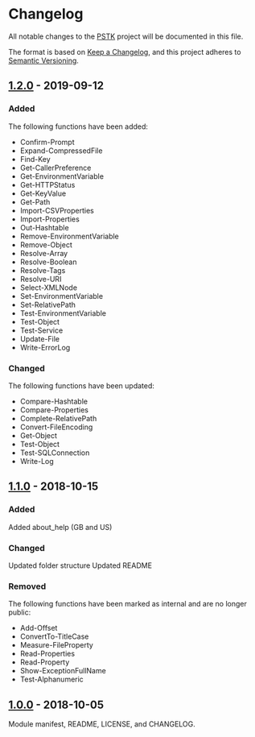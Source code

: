 # Changelog
All notable changes to the [PSTK](https://github.com/Akaizoku/PSTK) project will be documented in this file.

The format is based on [Keep a Changelog](https://keepachangelog.com/en/1.0.0/),
and this project adheres to [Semantic Versioning](https://semver.org/spec/v2.0.0.html).

## [1.2.0](https://github.com/Akaizoku/PSTK/releases/tag/1.1.0) - 2019-09-12

### Added
The following functions have been added:
-   Confirm-Prompt
-   Expand-CompressedFile
-   Find-Key
-   Get-CallerPreference
-   Get-EnvironmentVariable
-   Get-HTTPStatus
-   Get-KeyValue
-   Get-Path
-   Import-CSVProperties
-   Import-Properties
-   Out-Hashtable
-   Remove-EnvironmentVariable
-   Remove-Object
-   Resolve-Array
-   Resolve-Boolean
-   Resolve-Tags
-   Resolve-URI
-   Select-XMLNode
-   Set-EnvironmentVariable
-   Set-RelativePath
-   Test-EnvironmentVariable
-   Test-Object
-   Test-Service
-   Update-File
-   Write-ErrorLog

### Changed
The following functions have been updated:
-   Compare-Hashtable
-   Compare-Properties
-   Complete-RelativePath
-   Convert-FileEncoding
-   Get-Object
-   Test-Object
-   Test-SQLConnection
-   Write-Log

## [1.1.0](https://github.com/Akaizoku/PSTK/releases/tag/1.1.0) - 2018-10-15

### Added
Added about_help (GB and US)

### Changed
Updated folder structure
Updated README

### Removed
The following functions have been marked as internal and are no longer public:
-   Add-Offset
-   ConvertTo-TitleCase
-   Measure-FileProperty
-   Read-Properties
-   Read-Property
-   Show-ExceptionFullName
-   Test-Alphanumeric

## [1.0.0](https://github.com/Akaizoku/PSTK/releases/tag/1.0.0) - 2018-10-05

Module manifest, README, LICENSE, and CHANGELOG.

